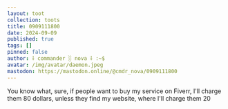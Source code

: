 ```yaml
---
layout: toot
collection: toots
title: 0909111800
date: 2024-09-09
published: true
tags: []
pinned: false
author: ⸸ commander ░ nova ⸸ :~$
avatar: /img/avatar/daemon.jpeg
mastodon: https://mastodon.online/@cmdr_nova/0909111800
---
```


You know what, sure, if people want to buy my service on Fiverr, I'll charge them 80 dollars, unless they find my website, where I'll charge them 20

